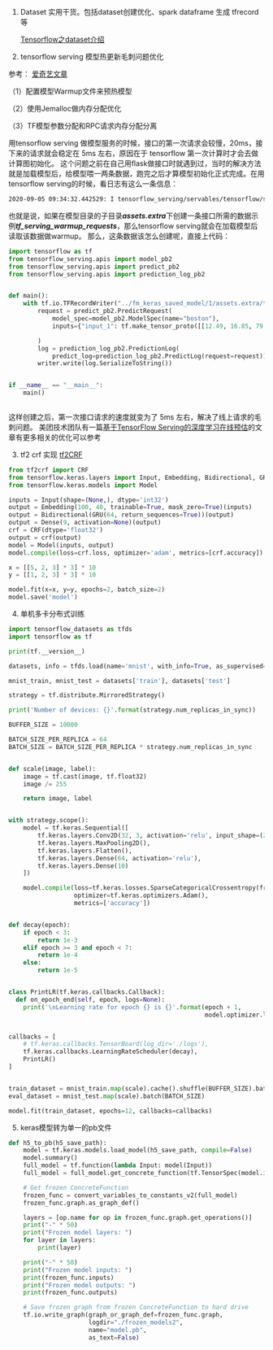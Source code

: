 1. Dataset 实用干货。包括dataset创建优化、spark dataframe 生成 tfrecord等

   [Tensorflow之dataset介绍](https://zhuanlan.zhihu.com/p/138099468)

2. tensorflow serving 模型热更新毛刺问题优化

参考： [爱奇艺文章](https://mp.weixin.qq.com/s/DkCGusznH8F8p39oRLuNBQ)

（1）配置模型Warmup文件来预热模型

（2）使用Jemalloc做内存分配优化

（3）TF模型参数分配和RPC请求内存分配分离

用tensorflow serving 做模型服务的时候，接口的第一次请求会较慢，20ms，接下来的请求就会稳定在 5ms 左右，原因在于 tensorflow 第一次计算时才会去做计算图初始化。
这个问题之前在自己用flask做接口时就遇到过，当时的解决方法就是加载模型后，给模型喂一两条数据，跑完之后才算模型初始化正式完成。在用tensorflow serving的时候，看日志有这么一条信息：
```bash
2020-09-05 09:34:32.442529: I tensorflow_serving/servables/tensorflow/saved_model_warmup.cc:105] No warmup data file found at /models/boston/1/assets.extra/tf_serving_warmup_requests
```
也就是说，如果在模型目录的子目录***assets.extra***下创建一条接口所需的数据示例***tf_serving_warmup_requests***，那么tensorflow serving就会在加载模型后读取该数据做warmup。
那么，这条数据该怎么创建呢，直接上代码：
```python
import tensorflow as tf
from tensorflow_serving.apis import model_pb2
from tensorflow_serving.apis import predict_pb2
from tensorflow_serving.apis import prediction_log_pb2


def main():
    with tf.io.TFRecordWriter("../fm_keras_saved_model/1/assets.extra/tf_serving_warmup_requests") as writer:
        request = predict_pb2.PredictRequest(
            model_spec=model_pb2.ModelSpec(name="boston"),
            inputs={"input_1": tf.make_tensor_proto([[12.49, 16.85, 79.19, 481.6, 0.08511, 0.03834, 0.004473, 0.006423, 0.1215, 0.05673, 0.1716, 0.7151, 1.047, 12.69, 0.004928, 0.003012, 0.00262, 0.00339, 0.01393, 0.001344, 13.34, 19.71, 84.48, 544.2, 0.1104, 0.04953, 0.01938, 0.02784, 0.1917, 0.06174]])}

        )
        log = prediction_log_pb2.PredictionLog(
            predict_log=prediction_log_pb2.PredictLog(request=request))
        writer.write(log.SerializeToString())


if __name__ == "__main__":
    main()
    
```
这样创建之后，第一次接口请求的速度就变为了 5ms 左右，解决了线上请求的毛刺问题。
美团技术团队有一篇[基于TensorFlow Serving的深度学习在线预估](https://tech.meituan.com/2018/10/11/tfserving-improve.html)的文章有更多相关的优化可以参考

3. tf2 crf 实现
[tf2CRF](https://github.com/xuxingya/tf2crf)
```python
from tf2crf import CRF
from tensorflow.keras.layers import Input, Embedding, Bidirectional, GRU, Dense
from tensorflow.keras.models import Model

inputs = Input(shape=(None,), dtype='int32')
output = Embedding(100, 40, trainable=True, mask_zero=True)(inputs)
output = Bidirectional(GRU(64, return_sequences=True))(output)
output = Dense(9, activation=None)(output)
crf = CRF(dtype='float32')
output = crf(output)
model = Model(inputs, output)
model.compile(loss=crf.loss, optimizer='adam', metrics=[crf.accuracy])

x = [[5, 2, 3] * 3] * 10
y = [[1, 2, 3] * 3] * 10

model.fit(x=x, y=y, epochs=2, batch_size=2)
model.save('model')
```

4. 单机多卡分布式训练
```python
import tensorflow_datasets as tfds
import tensorflow as tf

print(tf.__version__)

datasets, info = tfds.load(name='mnist', with_info=True, as_supervised=True)

mnist_train, mnist_test = datasets['train'], datasets['test']

strategy = tf.distribute.MirroredStrategy()

print('Number of devices: {}'.format(strategy.num_replicas_in_sync))

BUFFER_SIZE = 10000

BATCH_SIZE_PER_REPLICA = 64
BATCH_SIZE = BATCH_SIZE_PER_REPLICA * strategy.num_replicas_in_sync


def scale(image, label):
    image = tf.cast(image, tf.float32)
    image /= 255

    return image, label


with strategy.scope():
    model = tf.keras.Sequential([
        tf.keras.layers.Conv2D(32, 3, activation='relu', input_shape=(28, 28, 1)),
        tf.keras.layers.MaxPooling2D(),
        tf.keras.layers.Flatten(),
        tf.keras.layers.Dense(64, activation='relu'),
        tf.keras.layers.Dense(10)
    ])

    model.compile(loss=tf.keras.losses.SparseCategoricalCrossentropy(from_logits=True),
                  optimizer=tf.keras.optimizers.Adam(),
                  metrics=['accuracy'])


def decay(epoch):
    if epoch < 3:
        return 1e-3
    elif epoch >= 3 and epoch < 7:
        return 1e-4
    else:
        return 1e-5


class PrintLR(tf.keras.callbacks.Callback):
  def on_epoch_end(self, epoch, logs=None):
    print('\nLearning rate for epoch {} is {}'.format(epoch + 1,
                                                      model.optimizer.lr.numpy()))


callbacks = [
    # tf.keras.callbacks.TensorBoard(log_dir='./logs'),
    tf.keras.callbacks.LearningRateScheduler(decay),
    PrintLR()
]


train_dataset = mnist_train.map(scale).cache().shuffle(BUFFER_SIZE).batch(BATCH_SIZE)
eval_dataset = mnist_test.map(scale).batch(BATCH_SIZE)

model.fit(train_dataset, epochs=12, callbacks=callbacks)

```

5. keras模型转为单一的pb文件
```python
def h5_to_pb(h5_save_path):
    model = tf.keras.models.load_model(h5_save_path, compile=False)
    model.summary()
    full_model = tf.function(lambda Input: model(Input))
    full_model = full_model.get_concrete_function(tf.TensorSpec(model.inputs[0].shape, model.inputs[0].dtype))

    # Get frozen ConcreteFunction
    frozen_func = convert_variables_to_constants_v2(full_model)
    frozen_func.graph.as_graph_def()

    layers = [op.name for op in frozen_func.graph.get_operations()]
    print("-" * 50)
    print("Frozen model layers: ")
    for layer in layers:
        print(layer)

    print("-" * 50)
    print("Frozen model inputs: ")
    print(frozen_func.inputs)
    print("Frozen model outputs: ")
    print(frozen_func.outputs)

    # Save frozen graph from frozen ConcreteFunction to hard drive
    tf.io.write_graph(graph_or_graph_def=frozen_func.graph,
                      logdir="./frozen_models2",
                      name="model.pb",
                      as_text=False)
```
